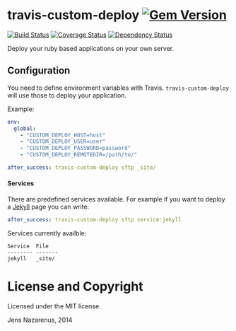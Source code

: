travis-custom-deploy [![Gem Version](https://badge.fury.io/rb/travis-custom-deploy.png)](http://badge.fury.io/rb/travis-custom-deploy) 
====================
 [![Build Status](https://travis-ci.org/jens-na/travis-custom-deploy.png?branch=master)](https://travis-ci.org/jens-na/travis-custom-deploy) [![Coverage Status](https://coveralls.io/repos/jens-na/travis-custom-deploy/badge.png?branch=master)](https://coveralls.io/r/jens-na/travis-custom-deploy?branch=master)
 [![Dependency Status](https://gemnasium.com/jens-na/travis-custom-deploy.png)](https://gemnasium.com/jens-na/travis-custom-deploy)

Deploy your ruby based applications on your own server.

Configuration
-------------
You need to define environment variables with Travis. `travis-custom-deploy` will use those to 
deploy your application.

Example:
```yml
env:
  global:
    - "CUSTOM_DEPLOY_HOST=host"
    - "CUSTOM_DEPLOY_USER=user"
    - "CUSTOM_DEPLOY_PASSWORD=password"
    - "CUSTOM_DEPLOY_REMOTEDIR=/path/to/"

after_success: travis-custom-deploy sftp _site/
```

#### Services
There are predefined services available. For example if you want to deploy a [Jekyll](https://github.com/jekyll/jekyll) page you can write:

```yml
after_success: travis-custom-deploy sftp service:jekyll
```

Services currently availble:
```
Service  File
-------- -------
jekyll   _site/
```

License and Copyright
=====================
Licensed under the MIT license. 

Jens Nazarenus, 2014
